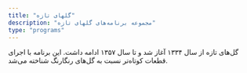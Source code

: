 ```yaml
---
title: "گلهای تازه"
description: "مجموعه برنامه‌های گلهای تازه"
type: "programs"
---
```


گل‌های تازه از سال ۱۳۳۴ آغاز شد و تا سال ۱۳۵۷ ادامه داشت. این برنامه با اجرای قطعات کوتاه‌تر نسبت به گل‌های رنگارنگ شناخته می‌شد.
